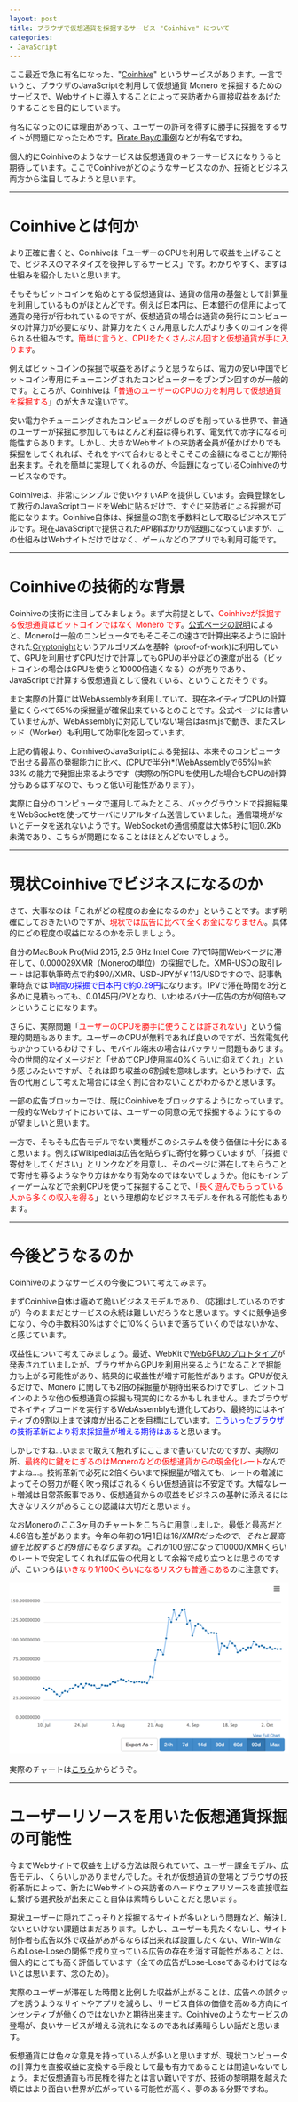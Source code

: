 ```yaml
---
layout: post
title: ブラウザで仮想通貨を採掘するサービス "Coinhive" について
categories:
- JavaScript
---
```


ここ最近で急に有名になった、"[Coinhive](https://coinhive.com/)" というサービスがあります。一言でいうと、ブラウザのJavaScriptを利用して仮想通貨 Monero を採掘するためのサービスで、Webサイトに導入することによって来訪者から直接収益をあげたりすることを目的にしています。

有名になったのには理由があって、ユーザーの許可を得ずに勝手に採掘をするサイトが問題になったためです。[Pirate Bayの事例](http://gigazine.net/news/20170920-pirate-bay-mining/)などが有名ですね。

個人的にCoinhiveのようなサービスは仮想通貨のキラーサービスになりうると期待しています。ここでCoinhiveがどのようなサービスなのか、技術とビジネス両方から注目してみようと思います。



----

# Coinhiveとは何か

より正確に書くと、Coinhiveは「ユーザーのCPUを利用して収益を上げることで、ビジネスのマネタイズを後押しするサービス」です。わかりやすく、まずは仕組みを紹介したいと思います。

そもそもビットコインを始めとする仮想通貨は、通貨の信用の基盤として計算量を利用しているものがほとんどです。例えば日本円は、日本銀行の信用によって通貨の発行が行われているのですが、仮想通貨の場合は通貨の発行にコンピュータの計算力が必要になり、計算力をたくさん用意した人がより多くのコインを得られる仕組みです。<span style="color:red">簡単に言うと、CPUをたくさんぶん回すと仮想通貨が手に入ります</span>。

例えばビットコインの採掘で収益をあげようと思うならば、電力の安い中国でビットコイン専用にチューニングされたコンピューターをブンブン回すのが一般的です。ところが、Coinhiveは「<span style="color:red">普通のユーザーのCPUの力を利用して仮想通貨を採掘する</span>」のが大きな違いです。

安い電力やチューニングされたコンピュータがしのぎを削っている世界で、普通のユーザーが採掘に参加してもほとんど利益は得られず、電気代で赤字になる可能性すらあります。しかし、大きなWebサイトの来訪者全員が僅かばかりでも採掘をしてくれれば、それをすべて合わせるとそこそこの金額になることが期待出来ます。それを簡単に実現してくれるのが、今話題になっているCoinhiveのサービスなのです。

Coinhiveは、非常にシンプルで使いやすいAPIを提供しています。会員登録をして数行のJavaScriptコードをWebに貼るだけで、すぐに来訪者による採掘が可能になります。Coinhive自体は、採掘量の3割を手数料として取るビジネスモデルです。現在JavaScriptで提供されたAPI群ばかりが話題になっていますが、この仕組みはWebサイトだけではなく、ゲームなどのアプリでも利用可能です。

----

# Coinhiveの技術的な背景

Coinhiveの技術に注目してみましょう。まず大前提として、<span style="color:red">Coinhiveが採掘する仮想通貨はビットコインではなく Monero です</span>。[公式ページの説明](https://coinhive.com/#hash-rate)によると、Moneroは一般のコンピュータでもそこそこの速さで計算出来るように設計された[Cryptonight](https://en.bitcoin.it/wiki/CryptoNight)というアルゴリズムを基幹（proof-of-work)に利用していて、GPUを利用せずCPUだけで計算してもGPUの半分ほどの速度が出る（ビットコインの場合はGPUを使うと10000倍速くなる）のが売りであり、JavaScriptで計算する仮想通貨として優れている、ということだそうです。

また実際の計算にはWebAssemblyを利用していて、現在ネイティブCPUの計算量にくらべて65%の採掘量が確保出来ているとのことです。公式ページには書いていませんが、WebAssemblyに対応していない場合はasm.jsで動き、またスレッド（Worker）も利用して効率化を図っています。

上記の情報より、CoinhiveのJavaScriptによる発掘は、本来そのコンピュータで出せる最高の発掘能力に比べ、(CPUで半分)*(WebAssemblyで65%)≒約33% の能力で発掘出来るようです（実際の所GPUを使用した場合もCPUの計算分もあるはずなので、もっと低い可能性があります）。

実際に自分のコンピュータで運用してみたところ、バックグラウンドで採掘結果をWebSocketを使ってサーバにリアルタイム送信していました。通信環境がないとデータを送れないようです。WebSocketの通信頻度は大体5秒に1回0.2Kb未満であり、こちらが問題になることはほとんどないでしょう。

----

# 現状Coinhiveでビジネスになるのか

さて、大事なのは「これがどの程度のお金になるのか」ということです。まず明確にしておきたいのですが、<span style="color:red">現状では広告に比べて全くお金になりません</span>。具体的にどの程度の収益になるのかを示しましょう。

自分のMacBook Pro(Mid 2015, 2.5 GHz Intel Core i7)で1時間Webページに滞在して、0.000029XMR（Moneroの単位）の採掘でした。XMR-USDの取引レートは記事執筆時点で約$90//XMR、USD-JPYが￥113/USDですので、記事執筆時点では<span style="color:blue">1時間の採掘で日本円で約0.29円</span>になります。1PVで滞在時間を3分と多めに見積もっても、0.0145円/PVとなり、いわゆるバナー広告の方が何倍もマシということになります。

さらに、実際問題「<span style="color:red">ユーザーのCPUを勝手に使うことは許されない</span>」という倫理的問題もあります。ユーザーのCPUが無料であれば良いのですが、当然電気代もかかっているわけですし、モバイル端末の場合はバッテリー問題もあります。今の世間的なイメージだと「せめてCPU使用率40%くらいに抑えてくれ」という感じみたいですが、それは即ち収益の6割減を意味します。というわけで、広告の代用として考えた場合には全く割に合わないことがわかるかと思います。

一部の広告ブロッカーでは、既にCoinhiveをブロックするようになっています。一般的なWebサイトにおいては、ユーザーの同意の元で採掘するようにするのが望ましいと思います。

一方で、そもそも広告モデルでない業種がこのシステムを使う価値は十分にあると思います。例えばWikipediaは広告を貼らずに寄付を募っていますが、「採掘で寄付をしてください」とリンクなどを用意し、そのページに滞在してもらうことで寄付を募るようなやり方はかなり有効なのではないでしょうか。他にもインディーゲームなどで余剰CPUを使って採掘することで、「<span style="color:red">長く遊んでもらっている人から多くの収入を得る</span>」という理想的なビジネスモデルを作れる可能性もあります。

----

# 今後どうなるのか

Coinhiveのようなサービスの今後について考えてみます。

まずCoinhive自体は極めて脆いビジネスモデルであり、（応援はしているのですが）今のままだとサービスの永続は難しいだろうなと思います。すぐに競争過多になり、今の手数料30%はすぐに10%くらいまで落ちていくのではないかな、と感じています。

収益性について考えてみましょう。最近、WebKitで[WebGPUのプロトタイプ](https://webkit.org/blog/7504/webgpu-prototype-and-demos/)が発表されていましたが、ブラウザからGPUを利用出来るようになることで掘能力も上がる可能性があり、結果的に収益性が増す可能性があります。GPUが使えるだけで、Monero に関しても2倍の採掘量が期待出来るわけですし、ビットコインのような他の仮想通貨の採掘も現実的になるかもしれません。またブラウザでネイティブコードを実行するWebAssemblyも進化しており、最終的にはネイティブの9割以上まで速度が出ることを目標にしています。<span style="color:blue">こういったブラウザの技術革新により将来採掘量が増える期待はある</span>と思います。

しかしですね…いままで敢えて触れずにここまで書いていたのですが、実際の所、<span style="color:red">最終的に鍵をにぎるのはMoneroなどの仮想通貨からの現金化レート</span>なんですよね…。技術革新で必死に2倍くらいまで採掘量が増えても、レートの増減によってその努力が軽く吹っ飛ばされるくらい仮想通貨は不安定です。大幅なレート増減は日常茶飯事であり、仮想通貨からの収益をビジネスの基幹に添えるには大きなリスクがあることの認識は大切だと思います。

なおMoneroのここ3ヶ月のチャートをこちらに用意しました。最低と最高だと4.86倍も差があります。今年の年初の1月1日は$16/XMRだったので、それと最高値を比較すると約9倍にもなりますね。これが100倍になって$10000/XMRくらいのレートで安定してくれれば広告の代用として余裕で成り立つとは思うのですが、こいつらは<span style="color:red">いきなり1/100くらいになるリスクも普通にある</span>のに注意です。

![Monero-USD-chart](/img/monero-usd-chart.png)

実際のチャートは[こちら](https://www.coingecko.com/en/price_charts/monero/usd)からどうぞ。

----


# ユーザーリソースを用いた仮想通貨採掘の可能性

今までWebサイトで収益を上げる方法は限られていて、ユーザー課金モデル、広告モデル、くらいしかありませんでした。それが仮想通貨の登場とブラウザの技術革新によって、新たにWebサイトの来訪者のハードウェアリソースを直接収益に繋げる選択肢が出来たこと自体は素晴らしいことだと思います。

現状ユーザーに隠れてこっそりと採掘するサイトが多いという問題など、解決しないといけない課題はまだあります。しかし、ユーザーも見たくないし、サイト制作者も広告以外で収益があがるならば出来れば設置したくない、Win-WinならぬLose-Loseの関係で成り立っている広告の存在を消す可能性があることは、個人的にとても高く評価しています（全ての広告がLose-Loseであるわけではないとは思います、念のため）。

実際のユーザーが滞在した時間と比例した収益が上がることは、広告への誤タップを誘うようなサイトやアプリを減らし、サービス自体の価値を高める方向にインセンティブが働くのではないかと期待出来ます。Coinhiveのようなサービスの登場が、良いサービスが増える流れになるのであれば素晴らしい話だと思います。

仮想通貨には色々な意見を持っている人が多いと思いますが、現状コンピュータの計算力を直接収益に変換する手段として最も有力であることは間違いないでしょう。まだ仮想通貨も市民権を得たとは言い難いですが、技術の黎明期を越えた頃にはより面白い世界が広がっている可能性が高く、夢のある分野ですね。


